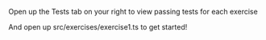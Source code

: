 Open up the Tests tab on your right to view
passing tests for each exercise

And open up src/exercises/exercise1.ts to get started!
